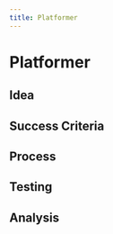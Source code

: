 ```yaml
---
title: Platformer
---
```


# Platformer
## Idea
## Success Criteria
## Process
## Testing
## Analysis